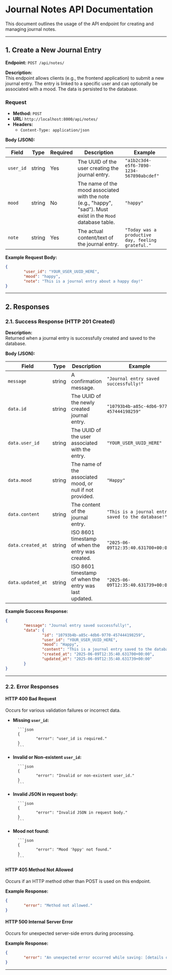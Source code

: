 # Journal Notes API Documentation

This document outlines the usage of the API endpoint for creating and managing journal notes.

---

## 1. Create a New Journal Entry

**Endpoint:** `POST /api/notes/`

**Description:**  
This endpoint allows clients (e.g., the frontend application) to submit a new journal entry. The entry is linked to a specific user and can optionally be associated with a mood. The data is persisted to the database.

### Request

- **Method:** `POST`
- **URL:** `http://localhost:8000/api/notes/`
- **Headers:**
    - `Content-Type: application/json`

**Body (JSON):**

| Field     | Type     | Required | Description                                                                 | Example                                      |
|-----------|----------|----------|-----------------------------------------------------------------------------|----------------------------------------------|
| `user_id` | string   | Yes      | The UUID of the user creating the journal entry.                            | `"a1b2c3d4-e5f6-7890-1234-567890abcdef"`     |
| `mood`    | string   | No       | The name of the mood associated with the note (e.g., "happy", "sad"). Must exist in the `Mood` database table. | `"happy"`                                    |
| `note`    | string   | Yes      | The actual content/text of the journal entry.                               | `"Today was a productive day, feeling grateful."` |

**Example Request Body:**

```json
{
        "user_id": "YOUR_USER_UUID_HERE",
        "mood": "happy",
        "note": "This is a journal entry about a happy day!"
}
```

---

## 2. Responses

### 2.1. Success Response (HTTP 201 Created)

**Description:**  
Returned when a journal entry is successfully created and saved to the database.

**Body (JSON):**

| Field             | Type   | Description                                               | Example                                         |
|-------------------|--------|-----------------------------------------------------------|-------------------------------------------------|
| `message`         | string | A confirmation message.                                   | `"Journal entry saved successfully!"`           |
| `data.id`         | string | The UUID of the newly created journal entry.              | `"10793b4b-a85c-4db6-9770-457444198259"`        |
| `data.user_id`    | string | The UUID of the user associated with the entry.           | `"YOUR_USER_UUID_HERE"`                         |
| `data.mood`       | string | The name of the associated mood, or null if not provided. | `"Happy"`                                       |
| `data.content`    | string | The content of the journal entry.                         | `"This is a journal entry saved to the database!"` |
| `data.created_at` | string | ISO 8601 timestamp of when the entry was created.         | `"2025-06-09T12:35:40.631700+00:00"`            |
| `data.updated_at` | string | ISO 8601 timestamp of when the entry was last updated.    | `"2025-06-09T12:35:40.631739+00:00"`            |

**Example Success Response:**

```json
{
        "message": "Journal entry saved successfully!",
        "data": {
                "id": "10793b4b-a85c-4db6-9770-457444198259",
                "user_id": "YOUR_USER_UUID_HERE",
                "mood": "Happy",
                "content": "This is a journal entry saved to the database!",
                "created_at": "2025-06-09T12:35:40.631700+00:00",
                "updated_at": "2025-06-09T12:35:40.631739+00:00"
        }
}
```

---

### 2.2. Error Responses

#### HTTP 400 Bad Request

Occurs for various validation failures or incorrect data.

- **Missing `user_id`:**

        ```json
        {
                "error": "user_id is required."
        }
        ```

- **Invalid or Non-existent `user_id`:**

        ```json
        {
                "error": "Invalid or non-existent user_id."
        }
        ```

- **Invalid JSON in request body:**

        ```json
        {
                "error": "Invalid JSON in request body."
        }
        ```

- **Mood not found:**

        ```json
        {
                "error": "Mood 'hppy' not found."
        }
        ```

#### HTTP 405 Method Not Allowed

Occurs if an HTTP method other than POST is used on this endpoint.

**Example Response:**

```json
{
        "error": "Method not allowed."
}
```

#### HTTP 500 Internal Server Error

Occurs for unexpected server-side errors during processing.

**Example Response:**

```json
{
        "error": "An unexpected error occurred while saving: [details of error]"
}
```

---